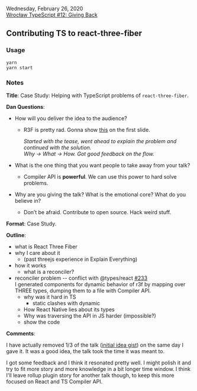 Wednesday, February 26, 2020\
[Wrocław TypeScript #12: Giving Back](https://www.meetup.com/WrocTypeScript/events/sjzhvqybcdbjc/)

## Contributing TS to react-three-fiber

### Usage

```
yarn
yarn start
```

### Notes

**Title**: Case Study: Helping with TypeScript problems of `react-three-fiber`.

**Dan Questions**:

- How will you deliver the idea to the audience?
  - R3F is pretty rad. Gonna show [this](https://i2160.csb.app/) on the first slide.

    _Started with the tease, went ahead to explain the problem and continued with the solution.\
     Why -> What -> How. Got good feedback on the flow._

- What is the one thing that you want people to take away from your talk?
  - Compiler API is __powerful__. We can use this power to hard solve problems.

- Why are you giving the talk? What is the emotional core? What do you believe in?
  - Don’t be afraid. Contribute to open source. Hack weird stuff.

**Format**: Case Study.

**Outline**:

- what is React Three Fiber
- why I care about it
  - (past threejs experience in Explain Everything)
- how it works
  - what is a reconciler?
- reconciler problem -- conflict with @types/react [#233](https://github.com/react-spring/react-three-fiber/pull/233) \
  I generated components for dynamic behavior of r3f by mapping over THREE types, dumping them to a file with Compiler API.
  - why was it hard in TS
    - static clashes with dynamic
  - How React Native lies about its types
  - Why was traversing the API in JS harder (impossible?)
  - show the code

**Comments**:

I have actually removed 1/3 of the talk ([initial idea gist](https://gist.github.com/hasparus/bcd582d93d5892f54a18607fe54afb4b/edit)) on the same day I gave it.
It was a good idea, the talk took the time it was meant to.

I got some feedback and I think it resonated pretty well.
I might polish it and try to fit more story and more knowledge in a bit longer time window.
I think I'll leave rollup plugin story for another talk though, to keep this more focused on React and TS Compiler API.
